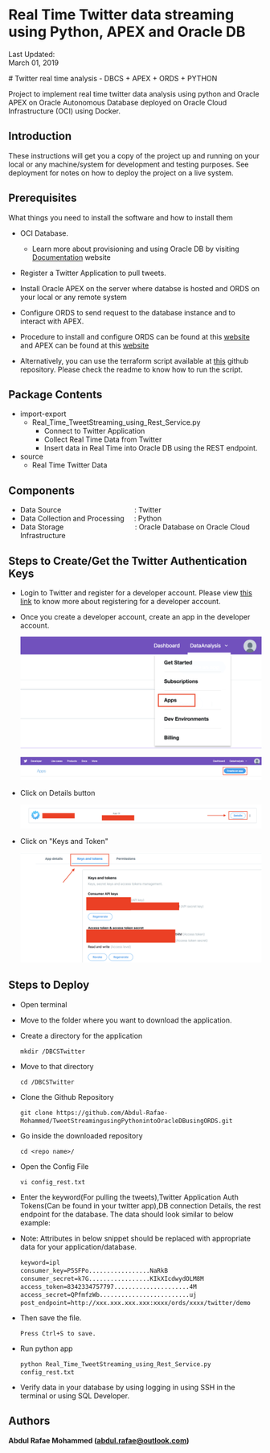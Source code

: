 
# Real Time Twitter data streaming using Python, APEX and Oracle DB

Last Updated:<br>March 01, 2019 
</td>
<td class="td-banner">
# Twitter real time analysis - DBCS + APEX + ORDS + PYTHON
</td></tr><table>

Project to implement real time twitter data analysis using python and Oracle APEX on Oracle Autonomous Database deployed on Oracle Cloud Infrastructure (OCI) using Docker.


## Introduction

These instructions will get you a copy of the project up and running on your local or any machine/system for development and testing purposes. See deployment for notes on how to deploy the project on a live system.

## Prerequisites

What things you need to install the software and how to install them


- OCI Database.
    - Learn more about provisioning and using Oracle DB by visiting [Documentation](https://docs.oracle.com/en/cloud/paas/database-dbaas-cloud/csdbi/create-db-deployment-overview.html) website

- Register a Twitter Application to pull tweets.

- Install Oracle APEX on the server where databse is hosted and ORDS on your local or any remote system

- Configure ORDS to send request to the database instance and to interact with APEX.

- Procedure to install and configure ORDS can be found at this [website](https://docs.oracle.com/database/ords-18.1/AELIG/installing-REST-data-services.htm#AELIG7217) and APEX can be found at this [website](https://docs.oracle.com/en/database/oracle/application-express/18.2/htmig/Installing-AE-and-configuring-LWL-Oracle-HTTP-Server.html#GUID-CDBBB7FD-B436-47F8-AA84-A996AECC8D81)

- Alternatively, you can use the terraform script available at [this]() github repository. Please check the readme to know how to run the script.


## Package Contents

* import-export
  * Real_Time_TweetStreaming_using_Rest_Service.py
    * Connect to Twitter Application
    * Collect Real Time Data from Twitter
    * Insert data in Real Time into Oracle DB using the REST endpoint.
* source
  * Real Time Twitter Data 

## Components
* Data Source&nbsp; &nbsp; &nbsp; &nbsp; &nbsp; &nbsp; &nbsp; &nbsp; &nbsp; &nbsp; &nbsp; &nbsp; &nbsp; &nbsp; &nbsp; &nbsp; &nbsp; &nbsp; &nbsp;: Twitter
* Data Collection and Processing     &nbsp; &nbsp; : Python
* Data Storage                       &nbsp;&nbsp; &nbsp; &nbsp; &nbsp; &nbsp; &nbsp; &nbsp; &nbsp; &nbsp; &nbsp; &nbsp; &nbsp; &nbsp; &nbsp; &nbsp; &nbsp; &nbsp; : Oracle Database on Oracle Cloud Infrastructure



## Steps to Create/Get the Twitter Authentication Keys

- Login to Twitter and register for a developer account. Please view [this link](https://docs.inboundnow.com/guide/create-twitter-application/) to know more about registering for a developer account.

- Once you create a developer account, create an app in the developer account.
  
  ![](images/Image1.png) 
  
  ![](images/Image2.png)

- Click on Details button

  ![](images/Image3.png) 

- Click on "Keys and Token"

  ![](images/Image4.png) 


## Steps to Deploy

- Open terminal
- Move to the folder where you want to download the application.
- Create a directory for the application

  ```
  mkdir /DBCSTwitter
  ```
- Move to that directory

  ```
  cd /DBCSTwitter
  ```
- Clone the Github Repository

  ```
  git clone https://github.com/Abdul-Rafae-Mohammed/TweetStreamingusingPythonintoOracleDBusingORDS.git
  ```
- Go inside the downloaded repository

  ```
  cd <repo name>/
  ```
  
- Open the Config File

  ```
  vi config_rest.txt
  ```
- Enter the keyword(For pulling the tweets),Twitter Application Auth Tokens(Can be found in your twitter app),DB connection Details, the rest endpoint for the database. The data should look similar to below example:
  
- Note: Attributes in below snippet should be replaced with appropriate data for your application/database.

  ```
  keyword=ipl
  consumer_key=P5SFPo.................NaRkB
  consumer_secret=k7G.................KIkXIcdwydOLM8M
  access_token=8342334757797.....................4M
  access_secret=QPfmfzWb.........................uj
  post_endpoint=http://xxx.xxx.xxx.xxx:xxxx/ords/xxxx/twitter/demo
  ```
  
- Then save the file. 

  ```
  Press Ctrl+S to save.
  ```

- Run python app

  ```
  python Real_Time_TweetStreaming_using_Rest_Service.py config_rest.txt
  ```

- Verify data in your database by using logging in using SSH in the terminal or using SQL Developer.

## Authors

**Abdul Rafae Mohammed (abdul.rafae@outlook.com)**


